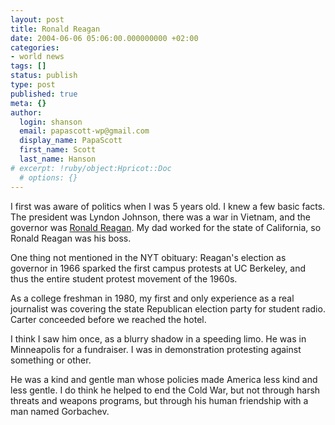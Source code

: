 ```yaml
---
layout: post
title: Ronald Reagan
date: 2004-06-06 05:06:00.000000000 +02:00
categories:
- world news
tags: []
status: publish
type: post
published: true
meta: {}
author:
  login: shanson
  email: papascott-wp@gmail.com
  display_name: PapaScott
  first_name: Scott
  last_name: Hanson
# excerpt: !ruby/object:Hpricot::Doc
  # options: {}
---
```

<p>I first was aware of politics when I was 5 years old. I knew a few basic facts. The president was Lyndon Johnson, there was a war in Vietnam, and the governor was <a href="http://www.nytimes.com/2004/06/05/politics/05WIRE-REAGAN.html?ex=1401854400&en=6e15cdfead6e276b&ei=5007&partner=USERLAND" title="The New York Times > Washington > Reagan Had Long Struggle With Alzheimer's Disease">Ronald Reagan</a>. My dad worked for the state of California, so Ronald Reagan was his boss.</p>
<p>One thing not mentioned in the NYT obituary: Reagan's election as governor in 1966 sparked the first campus protests at UC Berkeley, and thus the entire student protest movement of the 1960s.</p>
<p>As a college freshman in 1980, my first and only experience as a real journalist was covering the state  Republican election party for student radio. Carter conceeded before we reached the hotel.</p>
<p>I think I saw him once, as a blurry shadow in a speeding limo. He was in Minneapolis for a fundraiser. I was in demonstration protesting against something or other.</p>
<p>He was a kind and gentle man whose policies made America less kind and less gentle. I do think he helped to end the Cold War, but not through harsh threats and weapons programs, but through his human friendship with a man named Gorbachev.</p>
